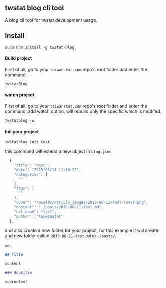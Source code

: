 twstat blog cli tool
---

A blog cli tool for twstat development usage.

## Install 

```
sudo npm install -g twstat-blog
```

#### Build project

First of all, go to your `taiwanstat.com` repo's root folder and enter the command.

```
twstatBlog
```

#### watch project

First of all, go to your `taiwanstat.com` repo's root folder and enter the command, add watch option, will rebuild only the specific which is modifed.

```
twstatblog -w
```

#### Init your project

```
twstatblog init test
```

this command will extend a new object in `blog.json`

```js
  {
    "title": "test",
    "date": "2015/08/11 11:10:27",
    "categories": [
      ""
    ],
    "tags": [
      ""
    ],
    "cover": "/assets/article_images/2015-08-11/test-cover.png",
    "content": "./posts/2015-08-11-test.md",
    "url_name": "test",
    "author": "taiwanstat"
  },
```

and also create a new folder for your project, for this example it will create and new folder called `2015-08-11-test.md` in `./posts/`.


`md`:

```md
## Title

content

### Subtitle

subcontent
```
